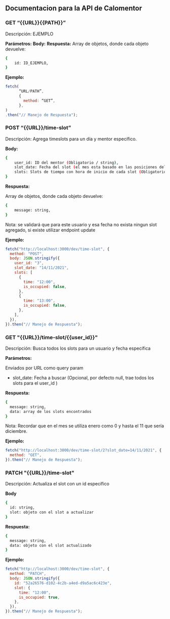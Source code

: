 ## Documentacion para la API de Calomentor

### GET “{{URL}}{{PATH}}”

Descripción: EJEMPLO

**Parámetros:**
**Body:**
**Respuesta:**
Array de objetos, donde cada objeto devuelve:

```bash
{
    id: ID_EJEMPLO,
}
```

**Ejemplo:**

```js
fetch(
      “URL/PATH”,
      {
        method: “GET”,
      },
)
.then("// Manejo de Respuesta");
```

### POST “{{URL}}/time-slot”

Descripción: Agrega timeslots para un día y mentor específico.

**Body:**

```bash
{
    user_id: ID del mentor (Obligatorio / string),
    slot_date: Fecha del slot (el mes esta basado en las posiciones del array empezando con enero en 00) (Obligatorio / string),
    slots: Slots de tiempo con hora de inicio de cada slot (Obligatorio / array de objetos / keys "time: string" y "is_occupied: boolean")
}
```

**Respuesta:**

Array de objetos, donde cada objeto devuelve:

```bash
{
    message: string,
}
```

Nota: se validará que para este usuario y esa fecha no exista ningun slot agregado, si existe utilizar endpoint update

**Ejemplo:**

```js
fetch("http://localhost:3000/dev/time-slot", {
  method: "POST",
  body: JSON.stringify({
    user_id: "3",
    slot_date: "14/11/2021",
    slots: [
      {
        time: "12:00",
        is_occupied: false,
      },
      {
        time: "13:00",
        is_occupied: false,
      },
    ],
  }),
}).then("// Manejo de Respuesta");
```

### GET "{{URL}}/time-slot/{{user_id}}"

Descripción: Busca todos los slots para un usuario y fecha específica

**Parámetros:**

Enviados por URL como query param

- slot_date: Fecha a buscar (Opcional, por defecto null, trae todos los slots para el user_id )

**Respuesta:**

```bash
{
  message: string,
  data: array de los slots encontrados
}
```

Nota: Recordar que en el mes se utiliza enero como 0 y hasta el 11 que sería diciembre.

**Ejemplo:**

```js
fetch("http://localhost:3000/dev/time-slot/2?slot_date=14/11/2021", {
  method: "GET",
}).then("// Manejo de Respuesta");
```

### PATCH "{{URL}}/time-slot"

Descripción: Actualiza el slot con un id específico

**Body**

```bash
{
  id: string,
  slot: objeto con el slot a actualizar
}
```

**Respuesta:**

```bash
{
  message: string,
  data: objeto con el slot actualizado
}
```

**Ejemplo:**

```js
fetch("http://localhost:3000/dev/time-slot", {
  method: "PATCH",
  body: JSON.stringify({
    id: "52a26576-d102-4c2b-a4ed-d9a5ac6c423e",
    slot: {
      time: "12:00",
      is_occupied: true,
    },
  }),
}).then("// Manejo de Respuesta");
```
